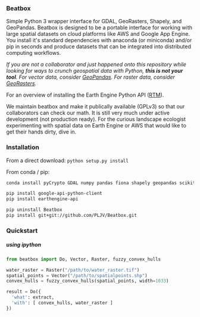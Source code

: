 ### Beatbox
Simple Python 3 wrapper interface for GDAL, GeoRasters, Shapely, and GeoPandas. Beatbox is designed to be a portable interface for working with large spatial datasets on cloud platforms like AWS and Google App Engine. You install it's standard dependencies with anaconda (or miniconda) and/or pip in seconds and produce datasets that can be integrated into distributed computing workflows. 

*If you are not a collaborator and just happened onto this repository while looking for ways to crunch geospatial data with Python, **this is not your tool**. For vector data, consider [GeoPandas](https://developers.google.com/earth-engine/python_install_manual). For raster data, consider [GeoRasters](https://github.com/ozak/georasters).*

For an overview of installing the Earth Engine Python API ([RTM](https://developers.google.com/earth-engine/python_install_manual)).

We maintain beatbox and make it publically available (GPLv3) so that our collaborators can check our math. It is still very much under active development (not production ready). For the curious landscape ecologist experimenting with spatial data on Earth Engine or AWS that would like to get their hands dirty, dive in.

### Installation
From a direct download:
```python setup.py install```

From conda / pip:
```bash
conda install pyCrypto GDAL numpy pandas fiona shapely geopandas scikit-learn 

pip install google-api-python-client
pip install earthengine-api

pip uninstall Beatbox
pip install git+git://github.com/PLJV/Beatbox.git
```

### Quickstart
##### using ipython
```python
from beatbox import Do, Vector, Raster, fuzzy_convex_hulls

water_raster = Raster("/path/to/water_raster.tif")
spatial_points = Vector("/path/to/spatialpoints.shp")
convex_hulls = fuzzy_convex_hulls(spatial_points, width=1033)

result = Do({
  'what': extract,
  'with': [ convex_hulls, water_raster ]
})

```
